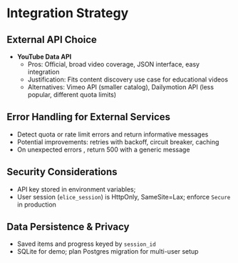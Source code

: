# Integration Strategy

## External API Choice
- **YouTube Data API**
  - Pros: Official, broad video coverage, JSON interface, easy integration
  - Justification: Fits content discovery use case for educational videos
  - Alternatives: Vimeo API (smaller catalog), Dailymotion API (less popular, different quota limits)

## Error Handling for External Services
- Detect quota or rate limit errors and return informative messages
- Potential improvements: retries with backoff, circuit breaker, caching
- On unexpected errors , return 500 with a generic message

## Security Considerations
- API key stored in environment variables;
- User session (`elice_session`) is HttpOnly, SameSite=Lax; enforce `Secure` in production

## Data Persistence & Privacy
- Saved items and progress keyed by `session_id`
- SQLite for demo; plan Postgres migration for multi-user setup
